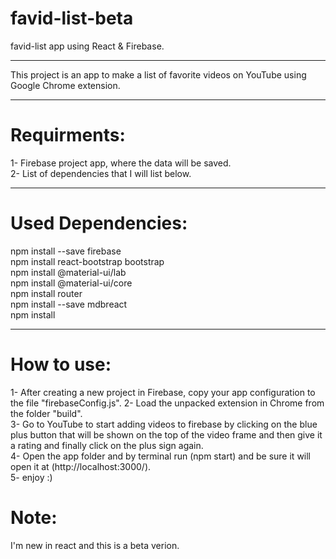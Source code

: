 # favid-list-beta
favid-list app using React & Firebase.<hr/>

This project is an app to make a list of favorite videos on YouTube using Google Chrome extension.<hr/>

# Requirments:
1- Firebase project app, where the data will be saved.<br/>
2- List of dependencies that I will list below.<hr/>

# Used Dependencies:
npm install --save firebase<br/>
npm install react-bootstrap bootstrap<br/>
npm install @material-ui/lab<br/>
npm install @material-ui/core<br/>
npm install router<br/>
npm install --save mdbreact<br/>
npm install<hr/>

# How to use:
1- After creating a new project in Firebase, copy your app configuration to the file "firebaseConfig.js".
2- Load the unpacked extension in Chrome from the folder "build".<br/>
3- Go to YouTube to start adding videos to firebase by clicking on the blue plus button that will be shown on the top of the video frame and then give it a rating and finally click on the plus sign again.<br/>
4- Open the app folder and by terminal run (npm start) and be sure it will open it at (http://localhost:3000/).<br/>
5- enjoy :)<br/>

# Note:
I'm new in react and this is a beta verion.

